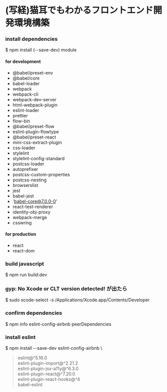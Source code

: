 # (写経)猫耳でもわかるフロントエンド開発環境構築

### install dependencies
$ npm install (--save-dev) module

#### for development
- @babel/preset-env 
- @babel/core 
- babel-loader 
- webpack 
- webpack-cli 
- webpack-dev-server 
- html-webpack-plugin
- eslint-loader
- prettier
- flow-bin
- @babel/preset-flow
- eslint-plugin-flowtype
- @babel/preset-react
- mini-css-extract-plugin
- css-loader
- stylelint
- stylelint-config-standard
- postcss-loader
- autoprefixer
- postcss-custom-properties
- postcss-nesting
- browserslist
- jest
- babel-jest
- 'babel-core@7.0.0-0'
- react-test-renderer
- identity-obj-proxy
- webpack-merge
- csswring

#### for production
- react
- react-dom

### build javascript
$ npm run build:dev

### gyp: No Xcode or CLT version detected! が出たら
$ sudo xcode-select -s /Applications/Xcode.app/Contents/Developer

### confirm dependencies
$ npm info eslint-config-airbnb peerDependencies

### install eslint
$ npm install --save-dev eslint-config-airbnb \
> eslint@^5.16.0 \
> eslint-plugin-import@^2.21.2 \
> eslint-plugin-jsx-a11y@^6.3.0 \
> eslint-plugin-react@^7.20.0 \
> eslint-plugin-react-hooks@^4 \
> babel-eslint


